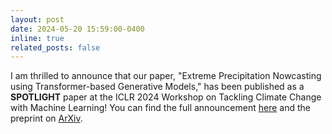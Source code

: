 ```yaml
---
layout: post
date: 2024-05-20 15:59:00-0400
inline: true
related_posts: false
---
```


I am thrilled to announce that our paper, "Extreme Precipitation Nowcasting using Transformer-based Generative Models," has been published as a **SPOTLIGHT** paper at the ICLR 2024 Workshop on Tackling Climate Change with Machine Learning! You can find the full announcement [here](https://www.linkedin.com/feed/update/urn:li:activity:7174803950389346304/) and the preprint on [ArXiv](https://arxiv.org/abs/2403.03929).